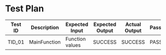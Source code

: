 
# Test Plan

|  Test ID | Description  | Expected Input  | Expected Output  | Actual Output  | Pass/Fail |
|---|---|---|---|---|---|
| TID_01  | MainFunction  | Function values | SUCCESS  |SUCCESS| PASS  |
